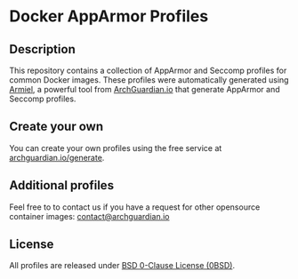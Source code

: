 # Docker AppArmor Profiles

## Description
This repository contains a collection of AppArmor and Seccomp profiles for common Docker images. These profiles were automatically generated using [Armiel](https://archguardian.io/armiel/), a powerful tool from [ArchGuardian.io](https://archguardian.io/) that generate AppArmor and Seccomp profiles.

## Create your own
You can create your own profiles using the free service at [archguardian.io/generate](https://archguardian.io/generate).

## Additional profiles
Feel free to to contact us if you have a request for other opensource container images: contact@archguardian.io

## License
All profiles are released under [BSD 0-Clause License (0BSD)](https://opensource.org/license/0bsd).
